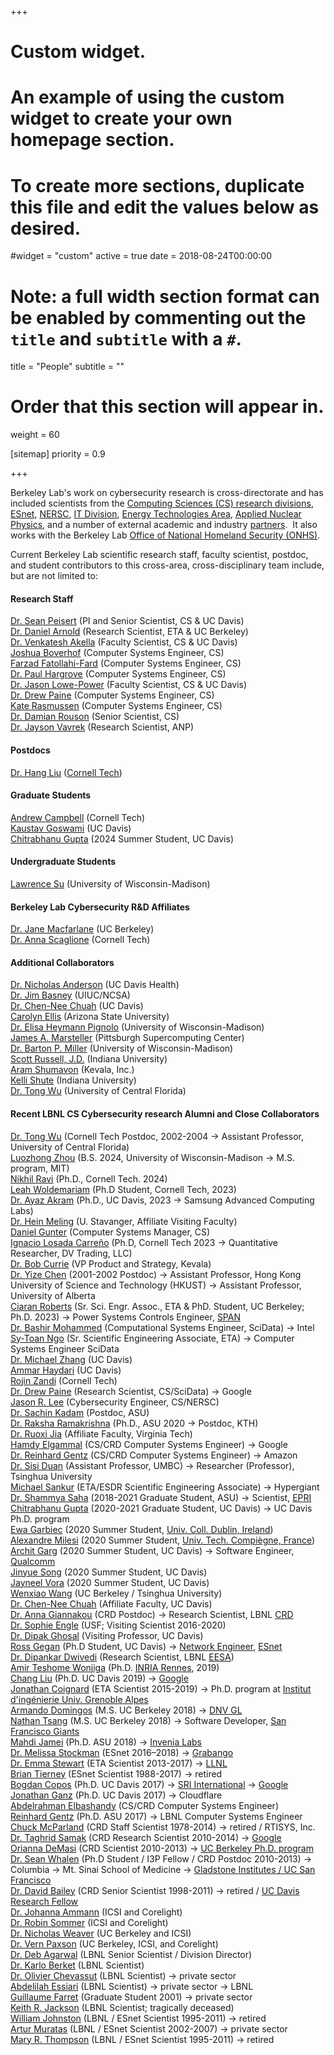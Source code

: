 +++
# Custom widget.
# An example of using the custom widget to create your own homepage section.
# To create more sections, duplicate this file and edit the values below as desired.
#widget = "custom"
active = true
date = 2018-08-24T00:00:00

# Note: a full width section format can be enabled by commenting out the `title` and `subtitle` with a `#`.
title = "People"
subtitle = ""

# Order that this section will appear in.
weight = 60

[sitemap]
priority = 0.9

+++

Berkeley Lab's work on cybersecurity research is cross-directorate and has included scientists from the [Computing Sciences (CS) research divisions][CSR], <!--[Scientific Data Division (SciData)][SciData], [Applied Mathematics and Computational Research (AMCR)](AMCR),--> [ESnet][ESnet], [NERSC][NERSC], [IT Division][IT], [Energy Technologies Area][ETA], [Applied Nuclear Physics](https://anp.lbl.gov), and a number of external academic and industry [partners][partners].  It also works with the Berkeley Lab [Office of National Homeland Security (ONHS)][ONHS].

[CSR]: https://crd.lbl.gov
[ONHS]: https://research.lbl.gov/service/office-of-national-homeland-security/
[partners]: https://secpriv.lbl.gov/partners
[CRD]: https://crd.lbl.gov
[AMCR]: https://crd.lbl.gov/divisions/amcr/
[SciData]: https://crd.lbl.gov/divisions/scidata/
[EESA]: https://eesa.lbl.gov
[ESnet]: http://www.es.net
[CS]: https://cs.lbl.gov
[ETA]: https://eta.lbl.gov
[IT]: https://commons.lbl.gov/display/itdivision/Information+Technology+Division
[NERSC]: http://www.nersc.gov

Current Berkeley Lab scientific research staff, faculty scientist, postdoc, and student contributors to this cross-area, cross-disciplinary team include, but are not limited to:


<!--
&nbsp;                                    | &nbsp;                                          | &nbsp;
---                                       | ---                                             | ---
[Dr. Sean Peisert][Peisert] (CS/SciData)   | [Dr. Ruoxi Jia][Jia] (Virginia Tech)                |  [Sy-Toan Ngo][Ngo] (ETA/ESDR)
[Dr. Daniel Arnold][Arnold] (ETA/ESDR)   |     [Jason R. Lee][JLee] (CS/NERSC)                    | [Dr. Drew Paine][Drew] (CS/SciData)
[Dr. Venkatesh Akella][Akella] (UC Davis) |      [Dr. Jason Lowe-Power][Lowe-Power]  (UC Davis)       |  [Ciaran Roberts][Roberts]  (ETA/ESDR)
[Joshua Boverhof][Boverhof] (CS/SciData)              |   [Dr. Jane Macfarlane][Macfarlane] (ETA/EAEI)   |   [Dr. Anna Scaglione][Scaglione] (Cornell Tech)
[Dr. Chen-Nee Chuah][Chuah] (UC Davis)    | [Dr. Hein Meling][Meling] (Univ. Stavanger) | 
-->

<!--
&nbsp;                                    | &nbsp;                                  
---                                       | ---                                     
[Dr. Sean Peisert][Peisert] (PI and Senior Scientist, CS & UC Davis)   | [Daniel Gunter][Gunter] (Computer Systems Manager, CS)
[Dr. Daniel Arnold][Arnold] (Research Scientist, ETA & UC Berkeley)   |   [Dr. Jason Lowe-Power][Lowe-Power]  (Faculty Scientist, CS \& UC Davis) 
[Dr. Venkatesh Akella][Akella] (Faculty Scientist, CS \& UC Davis) |  
[Joshua Boverhof][Boverhof] (Computer Systems Engineer, CS)   |  
[Farzad Fatollahi-Fard][Farzad] (Computer Systems Engineer, CS) | 
-->

#### Research Staff

[Dr. Sean Peisert][Peisert] (PI and Senior Scientist, CS & UC Davis) \
[Dr. Daniel Arnold][Arnold] (Research Scientist, ETA & UC Berkeley) \
[Dr. Venkatesh Akella][Akella] (Faculty Scientist, CS \& UC Davis) \
[Joshua Boverhof][Boverhof] (Computer Systems Engineer, CS) \
[Farzad Fatollahi-Fard][Farzad] (Computer Systems Engineer, CS) \
[Dr. Paul Hargrove](https://crd.lbl.gov/paul-hargrove/) (Computer Systems Engineer, CS) \
[Dr. Jason Lowe-Power][Lowe-Power]  (Faculty Scientist, CS \& UC Davis) \
[Dr. Drew Paine][Drew] (Computer Systems Engineer, CS) \
[Kate Rasmussen](https://crd.lbl.gov/katherine-rasmussen/) (Computer Systems Engineer, CS) \
[Dr. Damian Rouson](https://crd.lbl.gov/damian-rouson/) (Senior Scientist, CS) \
[Dr. Jayson Vavrek][Jayson] (Research Scientist, ANP)


<!--
&nbsp;                                    | &nbsp;                                  
---                                       | ---                                     
[Dr. Sean Peisert][Peisert] (Senior Scientist, CS/SciData & UC Davis)   | [Dr. Jason Lowe-Power][Lowe-Power]  (Faculty Scientist, CS/SciData \& UC Davis)               
[Dr. Daniel Arnold][Arnold] (Research Scientist, ETA/ESDR & UC Berkeley)   |     [Dr. Bashir Mohammed][Bashir] (Computational Systems Engineer, CS/SciData)
[Dr. Venkatesh Akella][Akella] (Faculty Scientist, CS/SciData \& UC Davis) | [Sy-Toan Ngo][Ngo] (Computer Systems Engineer, CS/SciData) 
[Joshua Boverhof][Boverhof] (Computer Systems Engineer, CS/SciData)   |  [Ciaran Roberts][Roberts]  (Sr. Scientific Engineering Assoc., ETA/ESDR)
[Daniel Gunter][Gunter] (Computer Systems Manager, CS/SciData)
-->


#### Postdocs

[Dr. Hang Liu](hhttps://sinelab.tech.cornell.edu/research/people/hang_liu/) ([Cornell Tech](https://www.tech.cornell.edu)) 

<!--
#### Research Staff

&nbsp;                  | &nbsp;                              | &nbsp;
---                     | ---                                 | ---
[Dr. Sean Peisert][Peisert] (CS/CRD) |   |  [Sy-Toan Ngo][Ngo] (ETA)
[Dr. Daniel Arnold][Arnold] (ETA)    |  [Dr. Reinhard Gentz][Gentz] (CS/CRD) |  [Ciaran Roberts][Roberts] (ETA)
[Joshua Boverhof][Boverhof] (CS/CRD)  |  [Jason R. Lee][JLee] (CS/NERSC) | [Michael Sankur][Sankur]  (ETA)
-->

#### Graduate Students

[Andrew Campbell](https://sinelab.tech.cornell.edu/research/people/andrew_campbell/) (Cornell Tech) \
[Kaustav Goswami](https://sites.google.com/view/kaustavgoswami) (UC Davis) \
[Chitrabhanu Gupta][Gupta] (2024 Summer Student, UC Davis)

#### Undergraduate Students

[Lawrence Su](https://www.linkedin.com/in/lawrencesu1/) (University of Wisconsin-Madison)

#### Berkeley Lab Cybersecurity R\&D Affiliates

[Dr. Jane Macfarlane][Macfarlane] (UC Berkeley) \
[Dr. Anna Scaglione][Scaglione] (Cornell Tech) 

#### Additional Collaborators

[Dr. Nicholas Anderson][Anderson] (UC Davis Health) \
[Dr. Jim Basney](https://jbasney.net) (UIUC/NCSA) \
[Dr. Chen-Nee Chuah][Chuah] (UC Davis) \
[Carolyn Ellis](https://search.asu.edu/profile/5012856) (Arizona State University) \
[Dr. Elisa Heymann Pignolo](https://www.cs.wisc.edu/staff/heymann-pignolo-elisa/) (University of Wisconsin-Madison) \
[James A. Marsteller](https://www.linkedin.com/in/james-a-marsteller-cissp-2874b21/) (Pittsburgh Supercomputing Center) \
[Dr. Barton P. Miller](https://pages.cs.wisc.edu/~bart/) (University of Wisconsin-Madison) \
[Scott Russell, J.D.](https://cacr.iu.edu/about/people/scott-russell.html) (Indiana University) \
[Aram Shumavon][Shumavon] (Kevala, Inc.) \
[Kelli Shute](https://cacr.iu.edu/about/people/kelli-shute.html) (Indiana University) \
[Dr. Tong Wu](https://tong-andrew-wu.github.io) (University of Central Florida)


<!--
#### Current postdocs include:
-->


<!-- Contributors to LBNL's cybersecurity research efforts from other divisions in the past few years include, but are not limited to: -->

<!--
&nbsp;                      | &nbsp;                          | &nbsp;
---                         | ---                             | ---
[Jay Krous][25] (IT Division)       | [Daniel Arnold][30] (ETA) 
[Jason Lee][27] (NERSC)             | [Scott Campbell][32] (NERSC) 
[Aashish Sharma][28] (IT Division)  | [Ciaran Roberts][34] (ETA)  
[Adam Stone][29] (IT Division) | &nbsp;
 -->
 
 <!-- LBNL's cybersecurity research efforts have also included numerous collaborators from  other divisions, notably LBNL IT Division, ESnet, NERSC. -->



<!-- #### Alumni -->

#### Recent LBNL CS Cybersecurity research Alumni and Close Collaborators

[Dr. Tong Wu](https://tong-andrew-wu.github.io) (Cornell Tech Postdoc, 2002-2004 → Assistant Professor, University of Central Florida) \
[Luozhong Zhou](https://mikotohhh.github.io/luozhong.github.io//) (B.S. 2024, University of Wisconsin-Madison &rarr; M.S. program, MIT) \
[Nikhil Ravi][Nikhil] (Ph.D., Cornell Tech. 2024) \
[Leah Woldemariam](https://sinelab.tech.cornell.edu/research/people/leah_woldemariam/) (Ph.D Student, Cornell Tech, 2023) \
[Dr. Ayaz Akram][Akram] (Ph.D., UC Davis, 2023 → Samsung Advanced Computing Labs) \
[Dr. Hein Meling][Meling] (U. Stavanger, Affiliate Visiting Faculty) \
[Daniel Gunter][Gunter] (Computer Systems Manager, CS) \
[Ignacio Losada Carreño][Ignacio] (Ph.D, Cornell Tech 2023 → Quantitative Researcher, DV Trading, LLC) \
[Dr. Bob Currie](https://www.linkedin.com/in/robertafcurrie/) (VP Product and Strategy, Kevala) \
[Dr. Yize Chen][Chen] (2001-2002 Postdoc) → Assistant Professor, Hong Kong University of Science and Technology (HKUST) → Assistant Professor, University of Alberta \
[Ciaran Roberts][Roberts]  (Sr. Sci. Engr. Assoc., ETA \& PhD. Student, UC Berkeley; Ph.D. 2023) → Power Systems Controls Engineer, [SPAN](https://www.span.io) \
[Dr. Bashir Mohammed][Bashir] (Computational Systems Engineer, SciData) → Intel \
[Sy-Toan Ngo][Ngo] (Sr. Scientific Engineering Associate, ETA) → Computer Systems Engineer SciData \
[Dr. Michael Zhang][Zhang] (UC Davis) \
[Ammar Haydari][Ammar] (UC Davis) \
[Rojin Zandi][Rojin] (Cornell Tech) \
[Dr. Drew Paine][Drew] (Research Scientist, CS/SciData) → Google \
[Jason R. Lee][JLee] (Cybersecurity Engineer, CS/NERSC) \
[Dr. Sachin Kadam][Kadam] (Postdoc, ASU) \
[Dr. Raksha Ramakrishna][Raksha] (Ph.D., ASU 2020 → Postdoc, KTH) \
[Dr. Ruoxi Jia][Jia] (Affiliate Faculty, Virginia Tech) \
[Hamdy Elgammal][Hamdy] (CS/CRD Computer Systems Engineer) → Google \
[Dr. Reinhard Gentz][Gentz] (CS/CRD Computer Systems Engineer) → Amazon \
[Dr. Sisi Duan][Duan] (Assistant Professor, UMBC) → Researcher (Professor), Tsinghua University \
[Michael Sankur][Sankur]  (ETA/ESDR Scientific Engineering Associate) → Hypergiant \
[Dr. Shammya Saha][Saha] (2018-2021 Graduate Student, ASU) → Scientist, [EPRI](https://www.epri.com) \
[Chitrabhanu Gupta][Gupta] (2020-2021 Graduate Student, UC Davis) → UC Davis Ph.D. program \
[Ewa Garbiec](https://www.linkedin.com/in/ewa-garbiec-5809a0156/) (2020 Summer Student, [Univ. Coll. Dublin, Ireland](https://www.ucd.ie)) \
[Alexandre Milesi](https://milesial.github.io) (2020 Summer Student, [Univ. Tech. Compiègne, France](https://www.utc.fr/en/)) \
[Archit Garg][Archit] (2020 Summer Student, UC Davis) → Software Engineer, [Qualcomm](https://www.qualcomm.com) \
[Jinyue Song][Song] (2020 Summer Student, UC Davis) \
[Jayneel Vora][Vora] (2020 Summer Student, UC Davis) \
[Wenxiao Wang][Wang] (UC Berkeley / Tsinghua University) \
[Dr. Chen-Nee Chuah][Chuah] (Affiliate Faculty, UC Davis) \
[Dr. Anna Giannakou][Giannakou] (CRD Postdoc) &rarr; Research Scientist, LBNL [CRD][CRD] \
[Dr. Sophie Engle][Engle] (USF; Visiting Scientist 2016-2020) \
[Dr. Dipak Ghosal][Ghosal] (Visiting Professor, UC Davis) \
[Ross Gegan][Gegan] (Ph.D Student, UC Davis) → [Network Engineer](https://www.es.net/about/esnet-staff/network-planning/ross-gegan-2/), [ESnet][ESnet] \
[Dr. Dipankar Dwivedi][Dwivedi] (Research Scientist, LBNL [EESA](https://eesa.lbl.gov)) \
[Amir Teshome Wonjiga][Amir] (Ph.D. [INRIA Rennes][InriaRennes], 2019) \
[Chang Liu][Liu] (Ph.D. UC Davis 2019) →  [Google][Google]  \
[Jonathan Coignard][Coignard] (ETA Scientist 2015-2019) → Ph.D. program at [Institut d'ingénierie Univ. Grenoble Alpes][Grenoble]  \
[Armando Domingos][Domingos] (M.S. UC Berkeley 2018) →  [DNV GL][DNVGL] \
[Nathan Tsang][Tsang] (M.S. UC Berkeley 2018)  →  Software Developer, [San Francisco Giants][SFGiants] \
[Mahdi Jamei][Jamei] (Ph.D. ASU 2018) → [Invenia Labs][Invenia] \
[Dr. Melissa Stockman][Stockman] (ESnet 2016–2018) → [Grabango][Stockman] \
[Dr. Emma Stewart][Stewart] (ETA Scientist 2013-2017) → [LLNL][LLNL] \
[Brian Tierney][Tierney] (ESnet Scientist 1988-2017) → retired \
[Bogdan Copos][Copos] (Ph.D. UC Davis 2017) → [SRI International][SRI] →  [Google][Google]  \
[Jonathan Ganz][Ganz] (Ph.D. UC Davis 2017) → Cloudflare \
[Abdelrahman Elbashandy][Abdelrahman] (CS/CRD Computer Systems Engineer) \
[Reinhard Gentz][Gentz] (Ph.D. ASU 2017) → LBNL Computer Systems Engineer \
[Chuck McParland][McParland] (CRD Staff Scientist 1978-2014) → retired / RTISYS, Inc. \
[Dr. Taghrid Samak][13] (CRD Research Scientist 2010-2014) → [Google][Google]  
[Orianna DeMasi][DeMasi] (CRD Scientist 2010-2013) → [UC Berkeley Ph.D. program][UCB] \
[Dr. Sean Whalen][Whalen] (Ph.D Student / I3P Fellow / CRD Postdoc 2010-2013) → Columbia → Mt. Sinai School of Medicine → [Gladstone Institutes / UC San Francisco][Pollard] \
[Dr. David Bailey][Bailey] (CRD Senior Scientist 1998-2011) → retired / [UC Davis Research Fellow][UCDR] \
[Dr. Johanna Ammann](https://www.icir.org/johanna/) (ICSI and Corelight) \
[Dr. Robin Sommer](http://www.icir.org/robin/) (ICSI and Corelight) \
[Dr. Nicholas Weaver](https://www1.icsi.berkeley.edu/~nweaver/) (UC Berkeley and ICSI) \
[Dr. Vern Paxson](http://www.icir.org/vern/) (UC Berkeley, ICSI, and Corelight) \
[Dr. Deb Agarwal](https://dst.lbl.gov/~deba/) (LBNL Senior Scientist / Division Director) \
[Dr. Karlo Berket](https://dblp.org/pid/14/2773.html) (LBNL Scientist) \
[Dr. Olivier Chevassut](https://dblp.org/pid/86/4171.html) (LBNL Scientist) → private sector \
[Abdelilah Essiari](https://crd.lbl.gov/divisions/scidata/sustainable-software-engineering/staff/abdelilah-essiari/) (LBNL Scientist) → private sector → LBNL \
[Guillaume Farret](https://www.linkedin.com/in/guillaume-farret/?originalSubdomain=it) (Graduate Student 2001) → private sector \
[Keith R. Jackson](https://dblp.org/pid/64/6863.html) (LBNL Scientist; tragically deceased) \
[William Johnston](https://www.linkedin.com/in/bill-johnston-69a25014/) (LBNL / ESnet Scientist 1995-2011) → retired \
[Artur Muratas](https://www.linkedin.com/in/artur-muratas-8b4b8521/) (LBNL / ESnet Scientist 2002-2007) → private sector \
[Mary R. Thompson](https://www.linkedin.com/in/mary-thompson-320354172/) (LBNL / ESnet Scientist 1995-2011) → retired



[Peisert]: https://www.cs.ucdavis.edu/~peisert/
[Agarwal]: https://crd.lbl.gov/about/staff/data-science-and-technology/deborah-a-agarwal/
[Gentz]: https://crd.lbl.gov/divisions/scidata/idf/staff/reinhard-gentz/
[Ghosal]: http://dipakghosal.cs.ucdavis.edu/
[Chuah]: https://www.ece.ucdavis.edu/~chuah/rubinet/people/chuah/bio.html
[Abdelrahman]: https://crd.lbl.gov/divisions/scidata/idf/staff/abdelrahman-alaa-eldin-elbashandy/
[Engle]: https://sjengle.cs.usfca.edu
[Arnold]: https://eta.lbl.gov/people/Daniel-Arnold
[Liu]: https://www.ece.ucdavis.edu/blog/liu-chang/
[Giannakou]: https://crd.lbl.gov/divisions/scidata/idf/staff/anna-giannakou/
[Scaglione]: https://sinelab.tech.cornell.edu/anna-scaglione/
[Amir]: https://www.linkedin.com/in/amir-teshome/
[Boverhof]: https://crd.lbl.gov/divisions/scidata/idf/staff/joshua-boverhof/
[Roberts]: https://eta.lbl.gov/people/ciaran-roberts
[Meling]: https://crd.lbl.gov/divisions/scidata/idf/affiliates/hein-meling/
[Domingos]: https://www.linkedin.com/in/armandodomingos/
[Saha]: https://www.linkedin.com/in/shammya-saha/
[SFGiants]: https://www.mlb.com/giants
[DNVGL]: https://www.dnvgl.com/
[InriaRennes]: https://www.inria.fr/en/centre/rennes
[Grenoble]: http://www.grenoble-inp.fr/
[Coignard]: https://www.linkedin.com/in/jonathan-coignard-5b957552
[Bailey]: http://crd.lbl.gov/~dhbailey/
[UCDR]: https://www.cs.ucdavis.edu/people/researchers/
[Chevassu]: http://dst.lbl.gov/~chevassu/
[Copos]: https://crd.lbl.gov/divisions/scidata/idf/alumni/bogdan-copos/
[SRI]: https://www.sri.com/
[DeMasi]: https://people.eecs.berkeley.edu/~odemasi/
[UCB]: https://cs.berkeley.edu/
[Ganz]: http://jonganz.com/
[Jamei]: https://www.linkedin.com/in/mahdi-jamei-a058b854/
[McParland]: https://crd.lbl.gov/divisions/scidata/idf/affiliates/charles-mcparland/
[13]: https://www.linkedin.com/in/taghrid-samak-881a5aa/
[Google]: https://www.google.com/
[Stewart]: https://eetd.lbl.gov/people/emma-stewart
[LLNL]: https://www.llnl.gov/
[Stockman]: https://www.linkedin.com/in/melissastockman1
[Stoffer]: https://www.linkedin.com/in/vincent-stoffer-07057827/
[Corelight]: https://www.corelight.com/
[Tierney]: https://www.es.net/about/esnet-staff/esnet-leadership/Brian-Tierney-2/
[Tsang]: https://www.linkedin.com/in/nate-tsang-071a293a/
[Whalen]: http://node99.org/
[Pollard]: http://docpollard.com
[Invenia]: https://www.invenia.ca/labs/
[Dwivedi]: https://eesa.lbl.gov/profiles/dipankar-dwivedi/
[Lowe-Power]: https://faculty.engineering.ucdavis.edu/lowepower/
[Akella]: https://faculty.engineering.ucdavis.edu/akella/
[Akram]: http://www.ayazakram.com
[Jia]: https://ruoxijia.github.io
[Raksha]: https://www.linkedin.com/in/raksha-ramakrishna-b4390374/
[Sankur]: https://eta.lbl.gov/people/michael-sankur
[Ammar]: https://www.linkedin.com/in/ammarhydr/
[Ignacio]: https://www.linkedin.com/in/ignacio-losada-0879457b/
[Nikhil]: https://nikhil-ravi.github.io/
[Vora]: http://jayneelvora.com
[Gupta]: https://www.linkedin.com/in/chitrabhanu-gupta-6114a8145/
[Archit]: https://www.linkedin.com/in/garchit07/
[Song]: https://www.linkedin.com/in/jinyue-song-17021668/
[Ngo]: https://eta.lbl.gov/people/sy-toan-ngo
[Duan]: https://www.linkedin.com/in/sisi-duan-3a885251/
[Gegan]: https://dblp.org/pid/171/3969.html
[JLee]: https://www.nersc.gov/about/nersc-staff/networking-security/jason-lee/
[Hamdy]: https://crd.lbl.gov/divisions/scidata/idf/staff/hamdy-hosny-elgammal/
[Wang]: https://dblp.org/pid/243/5853-2.html
[Chen]: https://sites.google.com/view/yizechen
[Macfarlane]: https://eta.lbl.gov/people/jane-macfarlane
[Kadam]: https://scholar.google.co.in/citations?user=cuEB7yMAAAAJ&hl=en
[Drew]: https://crd.lbl.gov/pained/
[AlexM]: https://eta.lbl.gov/people/Alexander-McEachern
[Rojin]: https://www.tech.cornell.edu/people/rojin-zandi/
[Zhang]: https://faculty.engineering.ucdavis.edu/zhang/
[Shumavon]: https://www.linkedin.com/in/aram-shumavon-3a8472/
[Anderson]: https://profiles.ucdavis.edu/nicholas.anderson
[Gunter]: https://crd.lbl.gov/daniel-gunter/
[Bashir]: https://bashirmohd.github.io
[Farzad]: https://crd.lbl.gov/farzad-fatollahi-fard/
[Jayson]: https://scholar.google.com/citations?user=BhqfFmwAAAAJ&hl=en
